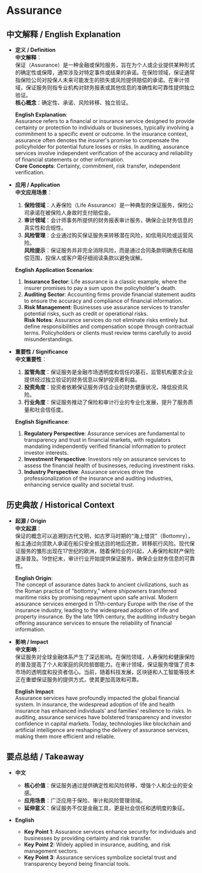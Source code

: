 # Assurance

## 中文解释 / English Explanation

* **定义 / Definition**  
  **中文解释**：  
  保证（Assurance）是一种金融或保险服务，旨在为个人或企业提供某种形式的确定性或保障，通常涉及对特定事件或结果的承诺。在保险领域，保证通常指保险公司对投保人未来可能发生的损失或风险提供赔偿的承诺。在审计领域，保证服务则指专业机构对财务报表或其他信息的准确性和可靠性提供独立验证。  
  **核心概念**：确定性、承诺、风险转移、独立验证。  

  **English Explanation**:  
  Assurance refers to a financial or insurance service designed to provide certainty or protection to individuals or businesses, typically involving a commitment to a specific event or outcome. In the insurance context, assurance often denotes the insurer's promise to compensate the policyholder for potential future losses or risks. In auditing, assurance services involve independent verification of the accuracy and reliability of financial statements or other information.  
  **Core Concepts**: Certainty, commitment, risk transfer, independent verification.

* **应用 / Application**  
  **中文应用场景**：  
  1. **保险领域**：人寿保险（Life Assurance）是一种典型的保证服务，保险公司承诺在被保险人身故时支付赔偿金。  
  2. **审计领域**：会计师事务所提供的财务报表审计服务，确保企业财务信息的真实性和合规性。  
  3. **风险管理**：企业通过购买保证服务来转移潜在风险，如信用风险或运营风险。  
  **风险提示**：保证服务并非完全消除风险，而是通过合同条款明确责任和赔偿范围，投保人或客户需仔细阅读条款以避免误解。  

  **English Application Scenarios**:  
  1. **Insurance Sector**: Life assurance is a classic example, where the insurer promises to pay a sum upon the policyholder's death.  
  2. **Auditing Sector**: Accounting firms provide financial statement audits to ensure the accuracy and compliance of financial information.  
  3. **Risk Management**: Businesses use assurance services to transfer potential risks, such as credit or operational risks.  
  **Risk Notes**: Assurance services do not eliminate risks entirely but define responsibilities and compensation scope through contractual terms. Policyholders or clients must review terms carefully to avoid misunderstandings.

* **重要性 / Significance**  
  **中文重要性**：  
  1. **监管角度**：保证服务是金融市场透明度和信任的基石，监管机构要求企业提供经过独立验证的财务信息以保护投资者利益。  
  2. **投资角度**：投资者依赖保证服务评估企业的财务健康状况，降低投资风险。  
  3. **行业角度**：保证服务推动了保险和审计行业的专业化发展，提升了服务质量和社会信任度。  

  **English Significance**:  
  1. **Regulatory Perspective**: Assurance services are fundamental to transparency and trust in financial markets, with regulators mandating independently verified financial information to protect investor interests.  
  2. **Investment Perspective**: Investors rely on assurance services to assess the financial health of businesses, reducing investment risks.  
  3. **Industry Perspective**: Assurance services drive the professionalization of the insurance and auditing industries, enhancing service quality and societal trust.

## 历史典故 / Historical Context

* **起源 / Origin**  
  **中文起源**：  
  保证的概念可以追溯到古代文明，如古罗马时期的“海上借贷”（Bottomry），船主通过向贷款人承诺在船只安全抵达目的地后还款，转移航行风险。现代保证服务的雏形出现在17世纪的欧洲，随着保险业的兴起，人寿保险和财产保险逐渐普及。19世纪末，审计行业开始提供保证服务，确保企业财务信息的可靠性。  

  **English Origin**:  
  The concept of assurance dates back to ancient civilizations, such as the Roman practice of "bottomry," where shipowners transferred maritime risks by promising repayment upon safe arrival. Modern assurance services emerged in 17th-century Europe with the rise of the insurance industry, leading to the widespread adoption of life and property insurance. By the late 19th century, the auditing industry began offering assurance services to ensure the reliability of financial information.

* **影响 / Impact**  
  **中文影响**：  
  保证服务对全球金融体系产生了深远影响。在保险领域，人寿保险和健康保险的普及提高了个人和家庭的风险抵御能力。在审计领域，保证服务增强了资本市场的透明度和投资者信心。当前，随着科技发展，区块链和人工智能等技术正在重塑保证服务的提供方式，使其更加高效和可靠。  

  **English Impact**:  
  Assurance services have profoundly impacted the global financial system. In insurance, the widespread adoption of life and health insurance has enhanced individuals' and families' resilience to risks. In auditing, assurance services have bolstered transparency and investor confidence in capital markets. Today, technologies like blockchain and artificial intelligence are reshaping the delivery of assurance services, making them more efficient and reliable.

## 要点总结 / Takeaway

* **中文**  
  - **核心价值**：保证服务通过提供确定性和风险转移，增强个人和企业的安全感。  
  - **应用场景**：广泛应用于保险、审计和风险管理领域。  
  - **延伸意义**：保证服务不仅是金融工具，更是社会信任和透明度的象征。  

* **English**  
  - **Key Point 1**: Assurance services enhance security for individuals and businesses by providing certainty and risk transfer.  
  - **Key Point 2**: Widely applied in insurance, auditing, and risk management sectors.  
  - **Key Point 3**: Assurance services symbolize societal trust and transparency beyond being financial tools.